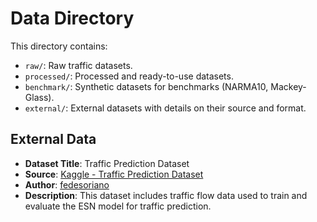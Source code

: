 # Data Directory
This directory contains:
- `raw/`: Raw traffic datasets.
- `processed/`: Processed and ready-to-use datasets.
- `benchmark/`: Synthetic datasets for benchmarks (NARMA10, Mackey-Glass).
- `external/`: External datasets with details on their source and format.

## External Data
- **Dataset Title**: Traffic Prediction Dataset
- **Source**: [Kaggle - Traffic Prediction Dataset](https://www.kaggle.com/datasets/fedesoriano/traffic-prediction-dataset)
- **Author**: [fedesoriano](https://www.kaggle.com/fedesoriano)
- **Description**: This dataset includes traffic flow data used to train and evaluate the ESN model for traffic prediction.
